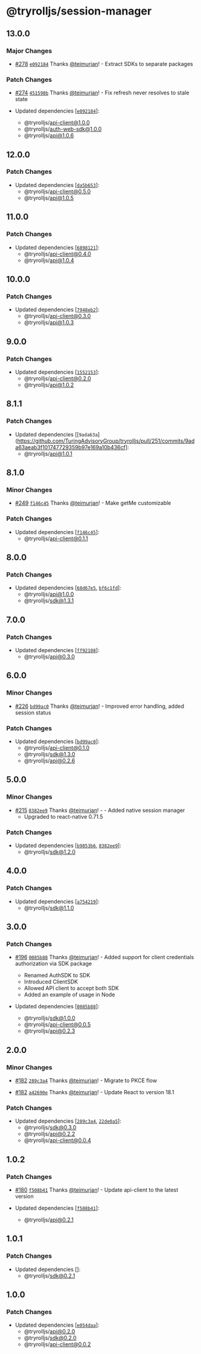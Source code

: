 # @tryrolljs/session-manager

## 13.0.0

### Major Changes

- [#278](https://github.com/TuringAdvisoryGroup/tryrolljs/pull/278) [`e092184`](https://github.com/TuringAdvisoryGroup/tryrolljs/commit/e092184c6838c4063e1fdc58cf4c5d51a6162029) Thanks [@teimurjan](https://github.com/teimurjan)! - Extract SDKs to separate packages

### Patch Changes

- [#274](https://github.com/TuringAdvisoryGroup/tryrolljs/pull/274) [`451598b`](https://github.com/TuringAdvisoryGroup/tryrolljs/commit/451598b34f2df885789a4cacd3c735e852f8b72d) Thanks [@teimurjan](https://github.com/teimurjan)! - Fix refresh never resolves to stale state

- Updated dependencies [[`e092184`](https://github.com/TuringAdvisoryGroup/tryrolljs/commit/e092184c6838c4063e1fdc58cf4c5d51a6162029)]:
  - @tryrolljs/api-client@1.0.0
  - @tryrolljs/auth-web-sdk@1.0.0
  - @tryrolljs/api@1.0.6

## 12.0.0

### Patch Changes

- Updated dependencies [[`da5b653`](https://github.com/TuringAdvisoryGroup/tryrolljs/commit/da5b65342a0c662d8fe3f777e21286013494af66)]:
  - @tryrolljs/api-client@0.5.0
  - @tryrolljs/api@1.0.5

## 11.0.0

### Patch Changes

- Updated dependencies [[`6898121`](https://github.com/TuringAdvisoryGroup/tryrolljs/commit/68981213bb7815291cd89764c6588b262144a13c)]:
  - @tryrolljs/api-client@0.4.0
  - @tryrolljs/api@1.0.4

## 10.0.0

### Patch Changes

- Updated dependencies [[`7948eb2`](https://github.com/TuringAdvisoryGroup/tryrolljs/commit/7948eb25265f4ebfc17a3cf41754845f336d2e2c)]:
  - @tryrolljs/api-client@0.3.0
  - @tryrolljs/api@1.0.3

## 9.0.0

### Patch Changes

- Updated dependencies [[`1552153`](https://github.com/TuringAdvisoryGroup/tryrolljs/commit/1552153f90a47c65dcce96f891dbf05a2fa735f8)]:
  - @tryrolljs/api-client@0.2.0
  - @tryrolljs/api@1.0.2

## 8.1.1

### Patch Changes

- Updated dependencies [[`9ada63a`](https://github.com/TuringAdvisoryGroup/tryrolljs/pull/251/commits/9ada63aeab3f101747729359b97e169a10b436cf]:
  - @tryrolljs/api@1.0.1

## 8.1.0

### Minor Changes

- [#249](https://github.com/TuringAdvisoryGroup/tryrolljs/pull/249) [`f146c45`](https://github.com/TuringAdvisoryGroup/tryrolljs/commit/f146c4580ff47a0622b096a91f23a708b46e65e1) Thanks [@teimurjan](https://github.com/teimurjan)! - Make getMe customizable

### Patch Changes

- Updated dependencies [[`f146c45`](https://github.com/TuringAdvisoryGroup/tryrolljs/commit/f146c4580ff47a0622b096a91f23a708b46e65e1)]:
  - @tryrolljs/api-client@0.1.1

## 8.0.0

### Patch Changes

- Updated dependencies [[`68d67e5`](https://github.com/TuringAdvisoryGroup/tryrolljs/commit/68d67e5a3ab41ff9c55f4e18b8fedc95daf9bf89), [`bf6c1fd`](https://github.com/TuringAdvisoryGroup/tryrolljs/commit/bf6c1fd5fd5187a660140615f02876e274171ea7)]:
  - @tryrolljs/api@1.0.0
  - @tryrolljs/sdk@1.3.1

## 7.0.0

### Patch Changes

- Updated dependencies [[`ff92108`](https://github.com/TuringAdvisoryGroup/tryrolljs/commit/ff92108e86dd67a0241b6d2155f0d05c6fd66f55)]:
  - @tryrolljs/api@0.3.0

## 6.0.0

### Minor Changes

- [#226](https://github.com/TuringAdvisoryGroup/tryrolljs/pull/226) [`bd99ac0`](https://github.com/TuringAdvisoryGroup/tryrolljs/commit/bd99ac011b2824ee66f6fa17bf5c496d53f25bc6) Thanks [@teimurjan](https://github.com/teimurjan)! - Improved error handling, added session status

### Patch Changes

- Updated dependencies [[`bd99ac0`](https://github.com/TuringAdvisoryGroup/tryrolljs/commit/bd99ac011b2824ee66f6fa17bf5c496d53f25bc6)]:
  - @tryrolljs/api-client@0.1.0
  - @tryrolljs/sdk@1.3.0
  - @tryrolljs/api@0.2.6

## 5.0.0

### Minor Changes

- [#215](https://github.com/TuringAdvisoryGroup/tryrolljs/pull/215) [`8382ee9`](https://github.com/TuringAdvisoryGroup/tryrolljs/commit/8382ee9229bffddef3c16e13289ed6fcdd11b8c5) Thanks [@teimurjan](https://github.com/teimurjan)! - - Added native session manager
  - Upgraded to react-native 0.71.5

### Patch Changes

- Updated dependencies [[`b9853b6`](https://github.com/TuringAdvisoryGroup/tryrolljs/commit/b9853b6145b6b8eee2c4936629e2490c45954778), [`8382ee9`](https://github.com/TuringAdvisoryGroup/tryrolljs/commit/8382ee9229bffddef3c16e13289ed6fcdd11b8c5)]:
  - @tryrolljs/sdk@1.2.0

## 4.0.0

### Patch Changes

- Updated dependencies [[`a754219`](https://github.com/TuringAdvisoryGroup/tryrolljs/commit/a7542197dc0fc3574d22411091ca5f4ebc32fd5a)]:
  - @tryrolljs/sdk@1.1.0

## 3.0.0

### Patch Changes

- [#196](https://github.com/TuringAdvisoryGroup/tryrolljs/pull/196) [`0085b88`](https://github.com/TuringAdvisoryGroup/tryrolljs/commit/0085b88bbbe7e36f018db79712920f6ef7f5f68f) Thanks [@teimurjan](https://github.com/teimurjan)! - Added support for client credentials authorization via SDK package

  - Renamed AuthSDK to SDK
  - Introduced ClientSDK
  - Allowed API client to accept both SDK
  - Added an example of usage in Node

- Updated dependencies [[`0085b88`](https://github.com/TuringAdvisoryGroup/tryrolljs/commit/0085b88bbbe7e36f018db79712920f6ef7f5f68f)]:
  - @tryrolljs/sdk@1.0.0
  - @tryrolljs/api-client@0.0.5
  - @tryrolljs/api@0.2.3

## 2.0.0

### Minor Changes

- [#182](https://github.com/TuringAdvisoryGroup/tryrolljs/pull/182) [`289c3a4`](https://github.com/TuringAdvisoryGroup/tryrolljs/commit/289c3a4042c7fb5ed8943c6cd49d8d7d5e431cd5) Thanks [@teimurjan](https://github.com/teimurjan)! - Migrate to PKCE flow

- [#182](https://github.com/TuringAdvisoryGroup/tryrolljs/pull/182) [`a42690e`](https://github.com/TuringAdvisoryGroup/tryrolljs/commit/a42690ed8a7b5c7b35d6088cc445aa0045288c70) Thanks [@teimurjan](https://github.com/teimurjan)! - Update React to version 18.1

### Patch Changes

- Updated dependencies [[`289c3a4`](https://github.com/TuringAdvisoryGroup/tryrolljs/commit/289c3a4042c7fb5ed8943c6cd49d8d7d5e431cd5), [`22de0a5`](https://github.com/TuringAdvisoryGroup/tryrolljs/commit/22de0a529a59d76b21e975a06f780cf3f7a546a8)]:
  - @tryrolljs/sdk@0.3.0
  - @tryrolljs/api@0.2.2
  - @tryrolljs/api-client@0.0.4

## 1.0.2

### Patch Changes

- [#180](https://github.com/TuringAdvisoryGroup/tryrolljs/pull/180) [`f508b41`](https://github.com/TuringAdvisoryGroup/tryrolljs/commit/f508b4140c947cb8cfd3d858ac31c3ce2e0a4581) Thanks [@teimurjan](https://github.com/teimurjan)! - Update api-client to the latest version

- Updated dependencies [[`f508b41`](https://github.com/TuringAdvisoryGroup/tryrolljs/commit/f508b4140c947cb8cfd3d858ac31c3ce2e0a4581)]:
  - @tryrolljs/api@0.2.1

## 1.0.1

### Patch Changes

- Updated dependencies []:
  - @tryrolljs/sdk@0.2.1

## 1.0.0

### Patch Changes

- Updated dependencies [[`e054daa`](https://github.com/TuringAdvisoryGroup/tryrolljs/commit/e054daa7b9b1df1af1a21ddffb4d40b1f666dcd2)]:
  - @tryrolljs/api@0.2.0
  - @tryrolljs/sdk@0.2.0
  - @tryrolljs/api-client@0.0.2
